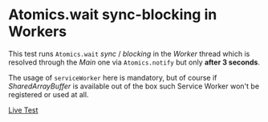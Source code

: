 # Atomics.wait sync-blocking in Workers

This test runs `Atomics.wait` *sync* / *blocking* in the *Worker* thread which is resolved through the *Main* one via `Atomics.notify` but only **after 3 seconds**.

The usage of `serviceWorker` here is mandatory, but of course if *SharedArrayBuffer* is available out of the box such Service Worker won't be registered or used at all.

[Live Test](https://webreflection.github.io/sabayon/test/long-wait/)
